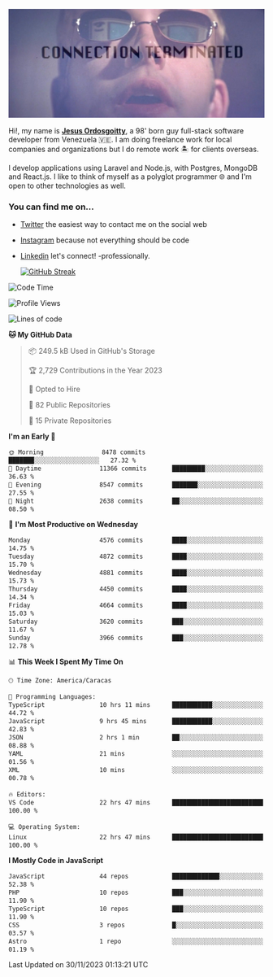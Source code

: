 ![hackers movie reference](./disconnected.jpg)

Hi!, my name is [**Jesus Ordosgoitty**](https://jodaz.dev), a 98' born guy full-stack software developer from Venezuela 🇻🇪. I am doing freelance work for local companies and organizations but I do remote work 🏝️ for clients overseas. 

I develop applications using Laravel and Node.js, with Postgres, MongoDB and React.js. I like to think of myself as a polyglot programmer 🌐 and I'm open to other technologies as well.

### You can find me on...

- [Twitter](https://twitter.com/jodaz_) the easiest way to contact me on the social web
- [Instagram](https://instagram.com/jodaz_) because not everything should be code
- [Linkedin](https://linkedin.com/in/jodaz) let's connect! -professionally.


    [![GitHub Streak](https://streak-stats.demolab.com?user=jodaz&theme=tokyonight)](https://git.io/streak-stats)

<!--START_SECTION:waka-->
![Code Time](http://img.shields.io/badge/Code%20Time-4%2C426%20hrs%2048%20mins-blue)

![Profile Views](http://img.shields.io/badge/Profile%20Views-0-blue)

![Lines of code](https://img.shields.io/badge/From%20Hello%20World%20I%27ve%20Written-104.1%20million%20lines%20of%20code-blue)

**🐱 My GitHub Data** 

> 📦 249.5 kB Used in GitHub's Storage 
 > 
> 🏆 2,729 Contributions in the Year 2023
 > 
> 💼 Opted to Hire
 > 
> 📜 82 Public Repositories 
 > 
> 🔑 15 Private Repositories 
 > 
**I'm an Early 🐤** 

```text
🌞 Morning                8478 commits        ███████░░░░░░░░░░░░░░░░░░   27.32 % 
🌆 Daytime                11366 commits       █████████░░░░░░░░░░░░░░░░   36.63 % 
🌃 Evening                8547 commits        ███████░░░░░░░░░░░░░░░░░░   27.55 % 
🌙 Night                  2638 commits        ██░░░░░░░░░░░░░░░░░░░░░░░   08.50 % 
```
📅 **I'm Most Productive on Wednesday** 

```text
Monday                   4576 commits        ████░░░░░░░░░░░░░░░░░░░░░   14.75 % 
Tuesday                  4872 commits        ████░░░░░░░░░░░░░░░░░░░░░   15.70 % 
Wednesday                4881 commits        ████░░░░░░░░░░░░░░░░░░░░░   15.73 % 
Thursday                 4450 commits        ████░░░░░░░░░░░░░░░░░░░░░   14.34 % 
Friday                   4664 commits        ████░░░░░░░░░░░░░░░░░░░░░   15.03 % 
Saturday                 3620 commits        ███░░░░░░░░░░░░░░░░░░░░░░   11.67 % 
Sunday                   3966 commits        ███░░░░░░░░░░░░░░░░░░░░░░   12.78 % 
```


📊 **This Week I Spent My Time On** 

```text
🕑︎ Time Zone: America/Caracas

💬 Programming Languages: 
TypeScript               10 hrs 11 mins      ███████████░░░░░░░░░░░░░░   44.72 % 
JavaScript               9 hrs 45 mins       ███████████░░░░░░░░░░░░░░   42.83 % 
JSON                     2 hrs 1 min         ██░░░░░░░░░░░░░░░░░░░░░░░   08.88 % 
YAML                     21 mins             ░░░░░░░░░░░░░░░░░░░░░░░░░   01.56 % 
XML                      10 mins             ░░░░░░░░░░░░░░░░░░░░░░░░░   00.78 % 

🔥 Editors: 
VS Code                  22 hrs 47 mins      █████████████████████████   100.00 % 

💻 Operating System: 
Linux                    22 hrs 47 mins      █████████████████████████   100.00 % 
```

**I Mostly Code in JavaScript** 

```text
JavaScript               44 repos            █████████████░░░░░░░░░░░░   52.38 % 
PHP                      10 repos            ███░░░░░░░░░░░░░░░░░░░░░░   11.90 % 
TypeScript               10 repos            ███░░░░░░░░░░░░░░░░░░░░░░   11.90 % 
CSS                      3 repos             █░░░░░░░░░░░░░░░░░░░░░░░░   03.57 % 
Astro                    1 repo              ░░░░░░░░░░░░░░░░░░░░░░░░░   01.19 % 
```




 Last Updated on 30/11/2023 01:13:21 UTC
<!--END_SECTION:waka-->
